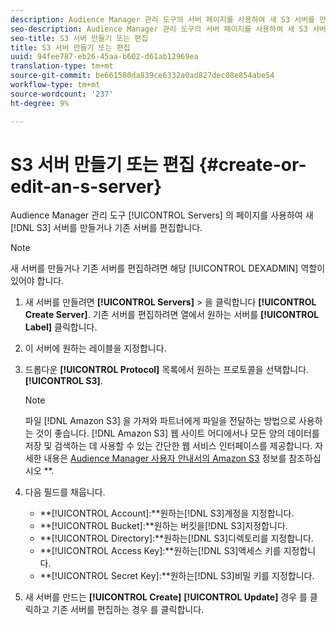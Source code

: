 ```yaml
---
description: Audience Manager 관리 도구의 서버 페이지를 사용하여 새 S3 서버를 만들거나 기존 서버를 편집합니다.
seo-description: Audience Manager 관리 도구의 서버 페이지를 사용하여 새 S3 서버를 만들거나 기존 서버를 편집합니다.
seo-title: S3 서버 만들기 또는 편집
title: S3 서버 만들기 또는 편집
uuid: 94fee787-eb26-45aa-b602-d61ab12969ea
translation-type: tm+mt
source-git-commit: be661580da839ce6332a0ad827dec08e854abe54
workflow-type: tm+mt
source-wordcount: '237'
ht-degree: 9%

---
```



# S3 서버 만들기 또는 편집 {#create-or-edit-an-s-server}

Audience Manager 관리 도구 [!UICONTROL Servers] 의 페이지를 사용하여 새 [!DNL S3] 서버를 만들거나 기존 서버를 편집합니다.

>[!NOTE]
>
>새 서버를 만들거나 기존 서버를 편집하려면 해당 [!UICONTROL DEXADMIN] 역할이 있어야 합니다.

1. 새 서버를 만들려면 **[!UICONTROL Servers]** > 을 클릭합니다 **[!UICONTROL Create Server]**. 기존 서버를 편집하려면 열에서 원하는 서버를 **[!UICONTROL Label]** 클릭합니다.
1. 이 서버에 원하는 레이블을 지정합니다.
1. 드롭다운 **[!UICONTROL Protocol]** 목록에서 원하는 프로토콜을 선택합니다. **[!UICONTROL S3]**.

   >[!NOTE]
   >
   >파일 [!DNL Amazon S3] 을 가져와 파트너에게 파일을 전달하는 방법으로 사용하는 것이 좋습니다. [!DNL Amazon S3] 웹 사이트 어디에서나 모든 양의 데이터를 저장 및 검색하는 데 사용할 수 있는 간단한 웹 서비스 인터페이스를 제공합니다. 자세한 내용은 [Audience Manager 사용자 안내서의 Amazon S3](https://docs.adobe.com/content/help/en/audience-manager/user-guide/reference/amazon-s3.html) 정보를 참조하십시오 **.

1. 다음 필드를 채웁니다.

   * **[!UICONTROL Account]:**원하는[!DNL S3]계정을 지정합니다.
   * **[!UICONTROL Bucket]:**원하는 버킷을[!DNL S3]지정합니다.
   * **[!UICONTROL Directory]:**원하는[!DNL S3]디렉토리를 지정합니다.
   * **[!UICONTROL Access Key]:**원하는[!DNL S3]액세스 키를 지정합니다.
   * **[!UICONTROL Secret Key]:**원하는[!DNL S3]비밀 키를 지정합니다.

1. 새 서버를 만드는 **[!UICONTROL Create]** **[!UICONTROL Update]** 경우 를 클릭하고 기존 서버를 편집하는 경우 를 클릭합니다.